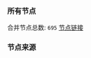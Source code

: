 ### 所有节点
合并节点总数: `695`
[节点链接](https://raw.githubusercontent.com/rzhy1/11/master/sub/sub_merge_base64.txt)

### 节点来源